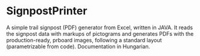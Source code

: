 # SignpostPrinter

A simple trail signpost (PDF) generator from Excel, written in JAVA. It reads the signpost data with markups of pictograms and generates PDFs with the production-ready, prboard images, following a standard layout (parametrizable from code). Documentation in Hungarian.
